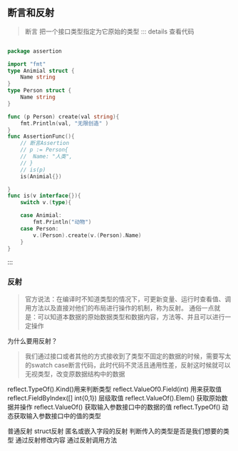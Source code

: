 ## 断言和反射

>断言 把一个接口类型指定为它原始的类型
::: details 查看代码

```go

package assertion

import "fmt"
type Animial struct {
	Name string
}
type Person struct {
	Name string
}

func (p Person) create(val string){
	fmt.Println(val, "无限创造" )
} 
func AssertionFunc(){
	// 断言Assertion
	// p := Person{
	// 	Name: "人类",
	// }
	// is(p)
	is(Animial{})

}
func is(v interface{}){
	switch v.(type){

	case Animial:
		fmt.Println("动物")
	case Person:
		v.(Person).create(v.(Person).Name)
	}
}
```

:::

### 反射

>官方说法：在编译时不知道类型的情况下，可更新变量、运行时查看值、调用方法以及直接对他们的布局进行操作的机制，称为反射。
通俗一点就是：可以知道本数据的原始数据类型和数据内容，方法等、并且可以进行一定操作

为什么要用反射？

>我们通过接口或者其他的方式接收到了类型不固定的数据的时候，需要写太的swatch case断言代码，此时代码不灵活且通用性差，反射这时候就可以无视类型，改变原数据结构中的数据

reflect.TypeOf().Kind()用来判断类型
reflect.ValueOf0.Field(int) 用来获取值
reflect.FieldBylndex([] int{0,1}) 层级取值
reflect.ValueOf().Elem() 获取原始数据并操作
reflect.ValueOf() 获取输入参数接口中的数据的值
reflect.TypeOf() 动态获取输入参数接口中的值的类型

普通反射
struct反射
匿名或嵌入字段的反射
判断传入的类型是否是我们想要的类型
通过反射修改内容
通过反射调用方法